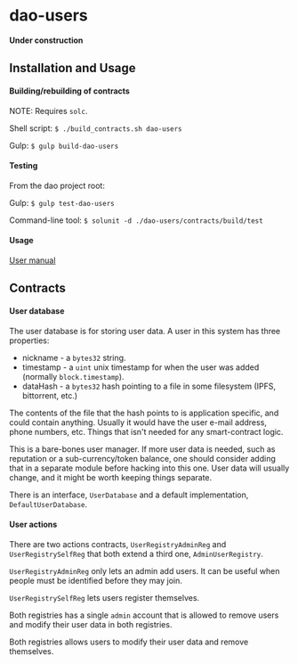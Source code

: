 # dao-users

**Under construction**

## Installation and Usage

#### Building/rebuilding of contracts

NOTE: Requires `solc`.

Shell script: `$ ./build_contracts.sh dao-users`

Gulp: `$ gulp build-dao-users`

#### Testing

From the dao project root:

Gulp: `$ gulp test-dao-users`

Command-line tool: `$ solunit -d ./dao-users/contracts/build/test`

#### Usage

[User manual](https://github.com/smartcontractproduction/dao/blob/master/docs/Manual.md)

## Contracts

#### User database

The user database is for storing user data. A user in this system has three properties:

* nickname - a `bytes32` string.
* timestamp - a `uint` unix timestamp for when the user was added (normally `block.timestamp`).
* dataHash - a `bytes32` hash pointing to a file in some filesystem (IPFS, bittorrent, etc.)

The contents of the file that the hash points to is application specific, and could contain anything. Usually it would have the user e-mail address, phone numbers, etc. Things that isn't needed for any smart-contract logic.

This is a bare-bones user manager. If more user data is needed, such as reputation or a sub-currency/token balance, one should consider adding that in a separate module before hacking into this one. User data will usually change, and it might be worth keeping things separate.

There is an interface, `UserDatabase` and a default implementation, `DefaultUserDatabase`.
 
#### User actions

There are two actions contracts, `UserRegistryAdminReg` and `UserRegistrySelfReg` that both extend a third one, `AdminUserRegistry`.

`UserRegistryAdminReg` only lets an admin add users. It can be useful when people must be identified before they may join.

`UserRegistrySelfReg` lets users register themselves.

Both registries has a single `admin` account that is allowed to remove users and modify their user data in both registries.

Both registries allows users to modify their user data and remove themselves.